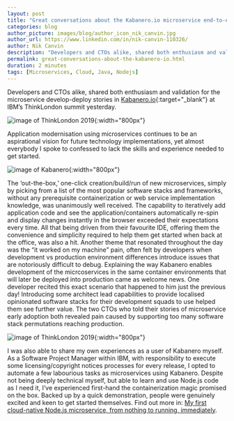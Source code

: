 ```yaml
---
layout: post
title: "Great conversations about the Kabanero.io microservice end-to-end develop/deploy experience at ThinkLondon 2019."
categories: blog
author_picture: images/blog/author_icon_nik_canvin.jpg
author_url: https://www.linkedin.com/in/nik-canvin-110326/
author: Nik Canvin
description: "Developers and CTOs alike, shared both enthusiasm and validation for the microservice develop-deploy stories in Kabanero.io at IBM’s ThinkLondon summit yesterday..."
permalink: great-conversations-about-the-kabanero-io.html
duration: 2 minutes
tags: [Microservices, Cloud, Java, Nodejs]
---
```


Developers and CTOs alike, shared both enthusiasm and validation for the microservice develop-deploy stories in [Kabanero.io](https://kabanero.io/){:target="_blank"} at IBM’s ThinkLondon summit yesterday.

![image of ThinkLondon 2019](images/blog/thinklondon2019_1.jpeg){:width="800px"}

Application modernisation using microservices continues to be an aspirational vision for future technology implementations, yet almost everybody I spoke to confessed to lack the skills and experience needed to get started.

![image of Kabanero](images/blog/thinklondon2019_2.png){:width="800px"}

The ‘out-the-box,’ one-click creation/build/run of new microservices, simply by picking from a list of the most popular software stacks and frameworks, without any prerequisite containerization or web service implementation knowledge, was unanimously well received.
The capability to iteratively add application code and see the application/containers automatically re-spin and display changes instantly in the browser exceeded their expectations every time. All that being driven from their favourite IDE, offering them the convenience and simplicity required to help them get started when back at the office, was also a hit.
Another theme that resonated throughout the day was the “it worked on my machine” pain, often felt by developers when development vs production environment differences introduce issues that are notoriously difficult to debug. Explaining the way Kabanero enables development of the micrcoservices in the same container environments that will later be deployed into production came as welcome news. One developer recited this exact scenario that happened to him just the previous day!
Introducing some architect lead capabilities to provide localised opinionated software stacks for their development squads to use helped them see further value. The two CTOs who told their stories of microservice early adoption both revealed pain caused by supporting too many software stack permutations reaching production.

![image of ThinkLondon 2019](images/blog/thinklondon2019_3.jpeg){:width="800px"}

I was also able to share my own experiences as a user of Kabanero myself. As a Software Project Manager within IBM, with responsibility to execute some licensing/copyright notices processes for every release, I opted to automate a few labourious tasks as microservices using Kabanero. Despite not being deeply technical myself, but able to learn and use Node.js code as I need it, I’ve experienced first-hand the containerization magic promised on the box. Backed up by a quick demonstration, people were genuinely excited and keen to get started themselves. Find out more in: [My first cloud-native Node.js microservice, from nothing to running, immediately](/codewind/my-first-cloud-native-node-js-microservice-from-nothing-to-running-immediately.html).